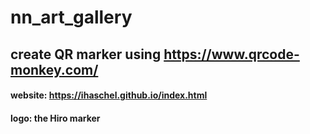 # nn_art_gallery

## create QR marker using https://www.qrcode-monkey.com/ 
#### website: https://ihaschel.github.io/index.html 
#### logo: the Hiro marker
